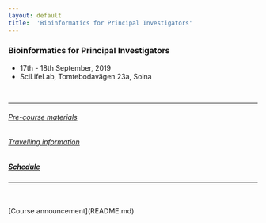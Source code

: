 ```yaml
---
layout: default
title:  'Bioinformatics for Principal Investigators'
---
```


### Bioinformatics for Principal Investigators
- 17th - 18th September, 2019
- SciLifeLab, Tomtebodavägen 23a, Solna

<br/>

----------

###### [Pre-course materials](precourse.md)
###### [Travelling information](travel.md)
##### [Schedule](schedule.md)

-----------

<br/>
<br/>
[Course announcement](README.md)

